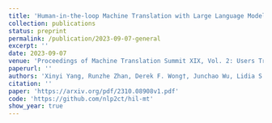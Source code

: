 ```yaml
---
title: 'Human-in-the-loop Machine Translation with Large Language Model'
collection: publications
status: preprint
permalink: /publication/2023-09-07-general
excerpt: ''
date: 2023-09-07
venue: 'Proceedings of Machine Translation Summit XIX, Vol. 2: Users Track'
paperurl: ''
authors: 'Xinyi Yang, Runzhe Zhan, Derek F. Wong†, Junchao Wu, Lidia S. Chao'
citation: ''
paper: 'https://arxiv.org/pdf/2310.08908v1.pdf'
code: 'https://github.com/nlp2ct/hil-mt'
show_year: true
---
```

